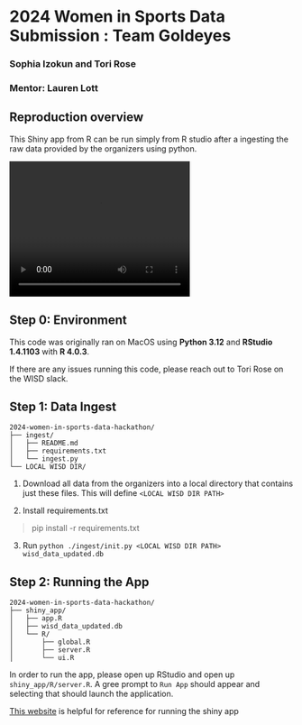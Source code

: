 # 2024 Women in Sports Data Submission : Team Goldeyes
### Sophia Izokun and Tori Rose
### Mentor: Lauren Lott

## Reproduction overview
This Shiny app from R can be run simply from R studio after a ingesting the raw data provided by the organizers using python. 

<video width="320" height="240" controls>
  <source src="https://github.com/vrose99/2024-women-in-sports-data-hackathon/blob/main/WISD_goldeyes_7_28_24.mov" type="video/quicktime">
</video>

## Step 0: Environment
This code was originally ran on MacOS using **Python 3.12** and **RStudio 1.4.1103** with **R 4.0.3**.

 If there are any issues running this code, please reach out to Tori Rose on the WISD slack.

## Step 1: Data Ingest
```
2024-women-in-sports-data-hackathon/
├── ingest/
│   ├── README.md
│   ├── requirements.txt
│   └── ingest.py
└── LOCAL WISD DIR/
```
1. Download all data from the organizers into a local directory that contains just these files. This will define `<LOCAL WISD DIR PATH>`

2. Install requirements.txt
> pip install -r requirements.txt

3. Run `python ./ingest/init.py <LOCAL WISD DIR PATH> wisd_data_updated.db`

## Step 2: Running the App
```
2024-women-in-sports-data-hackathon/
├── shiny_app/
│   ├── app.R
│   ├── wisd_data_updated.db
│   └── R/
│       ├── global.R
│       ├── server.R
│       └── ui.R

```
In order to run the app, please open up RStudio and open up `shiny_app/R/server.R`. A gree prompt to `Run App` should appear and selecting that should launch the application.

[This website](https://shiny.posit.co/r/getstarted/shiny-basics/lesson1/index.html) is helpful for reference for running the shiny app

